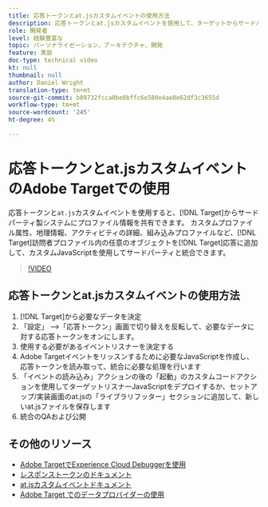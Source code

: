 ```yaml
---
title: 応答トークンとat.jsカスタムイベントの使用方法
description: 応答トークンとat.jsカスタムイベントを使用して、ターゲットからサードパーティ製システムにプロファイル情報を共有する方法を説明します。
role: 開発者
level: 経験豊富な
topic: パーソナライゼーション、アーキテクチャ、開発
feature: 実装
doc-type: technical video
kt: null
thumbnail: null
author: Daniel Wright
translation-type: tm+mt
source-git-commit: b89732fcca0be8bffc6e580e4ae0e62df3c3655d
workflow-type: tm+mt
source-wordcount: '245'
ht-degree: 4%

---
```



# 応答トークンとat.jsカスタムイベントのAdobe Targetでの使用

応答トークンと`at.js`カスタムイベントを使用すると、[!DNL Target]からサードパーティ製システムにプロファイル情報を共有できます。 カスタムプロファイル属性、地理情報、アクティビティの詳細、組み込みプロファイルなど、[!DNL Target]訪問者プロファイル内の任意のオブジェクトを[!DNL Target]応答に追加して、カスタムJavaScriptを使用してサードパーティと統合できます。

>[!VIDEO](https://video.tv.adobe.com/v/23253/?quality=12)

## 応答トークンとat.jsカスタムイベントの使用方法

1. [!DNL Target]から必要なデータを決定
1. 「設定」 —>「応答トークン」画面で切り替えを反転して、必要なデータに対する応答トークンをオンにします。
1. 使用する必要があるイベントリスナーを決定する
1. Adobe Targetイベントをリッスンするために必要なJavaScriptを作成し、応答トークンを読み取って、統合に必要な処理を行います
1. 「イベントの読み込み」アクションの後の「起動」のカスタムコードアクションを使用してターゲットリスナーJavaScriptをデプロイするか、セットアップ/実装画面のat.jsの「ライブラリフッター」セクションに追加して、新しいat.jsファイルを保存します
1. 統合のQAおよび公開

## その他のリソース

* [Adobe TargetでExperience Cloud Debuggerを使用](../troubleshooting/troubleshoot-with-the-experience-cloud-debugger.md)
* [レスポンストークンのドキュメント](https://docs.adobe.com/help/en/target/using/administer/response-tokens.html)
* [at.jsカスタムイベントドキュメント](https://docs.adobe.com/content/help/en/target/using/implement-target/client-side/functions-overview/atjs-custom-events.html)
* [Adobe Target でのデータプロバイダーの使用](use-data-providers-to-integrate-third-party-data.md)